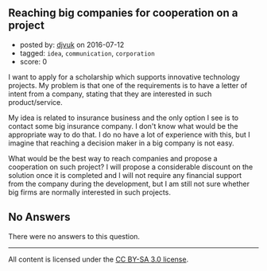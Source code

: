 ## Reaching big companies for cooperation on a project

- posted by: [djvuk](https://stackexchange.com/users/8803673/djvuk) on 2016-07-12
- tagged: `idea`, `communication`, `corporation`
- score: 0

<p>I want to apply for a scholarship which supports innovative technology projects. My problem is that one of the requirements is to have a letter of intent from a company, stating that they are interested in such product/service.</p>

<p>My idea is related to insurance business and the only option I see is to contact some big insurance company. I don't know what would be the appropriate way to do that. I do no have a lot of experience with this, but I imagine that reaching a decision maker in a big company is not easy. </p>

<p>What would be the best way to reach companies and propose a cooperation on such project? I will propose a considerable discount on the solution once it is completed and I will not require any financial support from the company during the development, but I am still not sure whether big firms are normally interested in such projects.</p>


## No Answers

There were no answers to this question.


---

All content is licensed under the [CC BY-SA 3.0 license](https://creativecommons.org/licenses/by-sa/3.0/).
